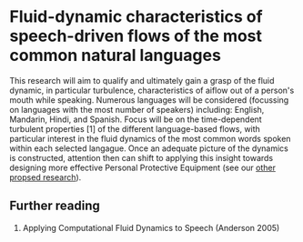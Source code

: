 # Fluid-dynamic characteristics of speech-driven flows of the most common natural languages
This research will aim to qualify and ultimately gain a grasp of the fluid dynamic, in particular turbulence, characteristics of aiflow out of a person's mouth while speaking. Numerous languages will be considered (focussing on languages with the most number of speakers) including: English, Mandarin, Hindi, and Spanish. Focus will be on the time-dependent turbulent properties [1] of the different language-based flows, with particular interest in the fluid dynamics of the most common words spoken within each selected langague. Once an adequate picture of the dynamics is constructed, attention then can shift to applying this insight towards designing more effective Personal Protective Equipment (see our [other propsed research](https://github.com/TessellateDataScience/faceShieldOptimisations)).

## Further reading
1. Applying Computational Fluid Dynamics to Speech (Anderson 2005)
